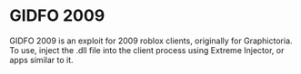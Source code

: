 # GIDFO 2009
GIDFO 2009 is an exploit for 2009 roblox clients, originally for Graphictoria. To use, inject the .dll file into the client process using Extreme Injector, or apps similar to it.

